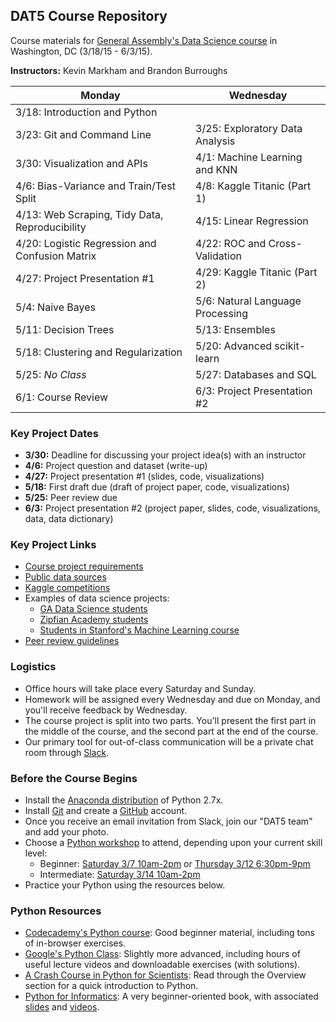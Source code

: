 ## DAT5 Course Repository

Course materials for [General Assembly's Data Science course](https://generalassemb.ly/education/data-science/washington-dc/) in Washington, DC (3/18/15 - 6/3/15).

**Instructors:** Kevin Markham and Brandon Burroughs

Monday | Wednesday
--- | ---
 | 3/18: Introduction and Python
3/23: Git and Command Line | 3/25: Exploratory Data Analysis
3/30: Visualization and APIs | 4/1: Machine Learning and KNN
4/6: Bias-Variance and Train/Test Split | 4/8: Kaggle Titanic (Part 1)
4/13: Web Scraping, Tidy Data, Reproducibility | 4/15: Linear Regression
4/20: Logistic Regression and Confusion Matrix | 4/22: ROC and Cross-Validation
4/27: Project Presentation #1 | 4/29: Kaggle Titanic (Part 2)
5/4: Naive Bayes | 5/6: Natural Language Processing
5/11: Decision Trees | 5/13: Ensembles
5/18: Clustering and Regularization | 5/20: Advanced scikit-learn
5/25: *No Class* | 5/27: Databases and SQL
6/1: Course Review | 6/3: Project Presentation #2


### Key Project Dates
* **3/30:** Deadline for discussing your project idea(s) with an instructor
* **4/6:** Project question and dataset (write-up)
* **4/27:** Project presentation #1 (slides, code, visualizations)
* **5/18:** First draft due (draft of project paper, code, visualizations)
* **5/25:** Peer review due
* **6/3:** Project presentation #2 (project paper, slides, code, visualizations, data, data dictionary)


### Key Project Links
* [Course project requirements](other/project.md)
* [Public data sources](other/public_data.md)
* [Kaggle competitions](http://www.kaggle.com/)
* Examples of data science projects:
    * [GA Data Science students](https://github.com/justmarkham/DAT-project-examples)
    * [Zipfian Academy students](http://www.zipfianacademy.com/alumni)
    * [Students in Stanford's Machine Learning course](http://cs229.stanford.edu/projects2014.html)
* [Peer review guidelines](other/peer_review.md)


### Logistics
* Office hours will take place every Saturday and Sunday.
* Homework will be assigned every Wednesday and due on Monday, and you'll receive feedback by Wednesday.
* The course project is split into two parts. You'll present the first part in the middle of the course, and the second part at the end of the course.
* Our primary tool for out-of-class communication will be a private chat room through [Slack](https://slack.com/).


### Before the Course Begins
* Install the [Anaconda distribution](http://continuum.io/downloads) of Python 2.7x.
* Install [Git](http://git-scm.com/book/en/v2/Getting-Started-Installing-Git) and create a [GitHub](https://github.com/) account.
* Once you receive an email invitation from Slack, join our "DAT5 team" and add your photo.
* Choose a [Python workshop](https://generalassemb.ly/education?format=classes-workshops) to attend, depending upon your current skill level:
    * Beginner: [Saturday 3/7 10am-2pm](https://generalassemb.ly/education/introduction-to-python-programming/washington-dc/11137) or [Thursday 3/12 6:30pm-9pm](https://generalassemb.ly/education/introduction-to-python-programming/washington-dc/11136)
    * Intermediate: [Saturday 3/14 10am-2pm](https://generalassemb.ly/education/python-for-data-science-intermediate/washington-dc/11167)
* Practice your Python using the resources below.


### Python Resources
* [Codecademy's Python course](http://www.codecademy.com/en/tracks/python): Good beginner material, including tons of in-browser exercises.
* [Google's Python Class](https://developers.google.com/edu/python/): Slightly more advanced, including hours of useful lecture videos and downloadable exercises (with solutions).
* [A Crash Course in Python for Scientists](http://nbviewer.ipython.org/gist/rpmuller/5920182): Read through the Overview section for a quick introduction to Python.
* [Python for Informatics](http://www.pythonlearn.com/book.php): A very beginner-oriented book, with associated [slides](https://drive.google.com/folderview?id=0B7X1ycQalUnyal9yeUx3VW81VDg&usp=sharing) and [videos](https://www.youtube.com/playlist?list=PLlRFEj9H3Oj4JXIwMwN1_ss1Tk8wZShEJ).
